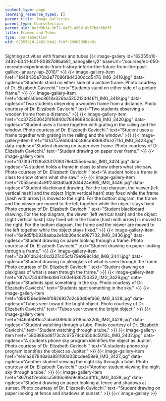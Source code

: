```yaml
---
content_type: page
learning_resource_types: []
parent_title: Image Galleries
parent_type: CourseSection
parent_uid: 0e3d9b14-9b72-6a55-496d-db37bda5b6f5
title: Frames and Tubes
type: CourseSection
uid: 82355b10-2482-b041-fc0f-80987d9bab81
---
```


Sighting activities with frames and tubes
{{< image-gallery id="82355b10-2482-b041-fc0f-80987d9bab81_nanogallery2" baseUrl="/courses/ec-050-recreate-experiments-from-history-inform-the-future-from-the-past-galileo-january-iap-2010/" >}}
{{< image-gallery-item href="1d48430e70b2e77096f8d4330dcd5476_IMG_3418.jpg" data-ngdesc="Students stand on either side of a picture frame. Photo courtesy of Dr. Elizabeth Cavicchi." text="Students stand on either side of a picture frame." >}}
{{< image-gallery-item href="ddeb1a0bec8618a326ba520212dd46f1_IMG_3419.jpg" data-ngdesc="Two students observing a wooden frame from a distance. Photo courtesy of Dr. Elizabeth Cavicchi." text="Two students observing a wooden frame from a distance." >}}
{{< image-gallery-item href="cc372303642f416940d78496694c6c66_IMG_3420.jpg" data-ngdesc="Student uses a frame together with grating in the railing and the window. Photo courtesy of Dr. Elizabeth Cavicchi." text="Student uses a frame together with grating in the railing and the window." >}}
{{< image-gallery-item href="131d757ebb04abc88cd83683fba2711d_IMG_3423.jpg" data-ngdesc="Student drawing on paper over frame. Photo courtesy of Dr. Elizabeth Cavicchi." text="Student drawing on paper over frame." >}}
{{< image-gallery-item href="073fd7f128b8331708078ef455ebea4c_IMG_3424.jpg" data-ngdesc="A student holds a frame in class to show others what she saw. Photo courtesy of Dr. Elizabeth Cavicchi." text="A student holds a frame in class to show others what she saw." >}}
{{< image-gallery-item href="7055cedc4c9ff2483d0adf2d4424e995_IMG_3446.jpg" data-ngdesc="Student blackboard drawing. For the top diagram, the viewer \[left vertical hash\] and the object \[right vertical hash\] stay fixed while the frame \[hash with arrow\] is moved to the right. For the bottom diagram, the frame and the viewer are moved to the left together while the object stays fixed. Photo courtesy of Dr. Elizabeth Cavicchi." text="Student blackboard drawing. For the top diagram, the viewer \[left vertical hash\] and the object \[right vertical hash\] stay fixed while the frame \[hash with arrow\] is moved to the right. For the bottom diagram, the frame and the viewer are moved to the left together while the object stays fixed." >}}
{{< image-gallery-item href="6a9d5fb0928aaba2e1db36e4ce987732_IMG_3436.jpg" data-ngdesc="Student drawing on paper looking through a frame. Photo courtesy of Dr. Elizabeth Cavicchi." text="Student drawing on paper looking through a frame." >}}
{{< image-gallery-item href="2a301db34c0cd327c05cfa79e998c1dd_IMG_3441.jpg" data-ngdesc="Student drawing on plexiglass of what is seen through the frame. Photo courtesy of Dr. Elizabeth Cavicchi." text="Student drawing on plexiglass of what is seen through the frame." >}}
{{< image-gallery-item href="df7ca753431febd9d7c63ef63675d332_IMG_3426.jpg" data-ngdesc="Students spot something in the sky. Photo courtesy of Dr. Elizabeth Cavicchi." text="Students spot something in the sky." >}}
{{< image-gallery-item href="d96156ed69e6f0826927d2c93d0efd66_IMG_3428.jpg" data-ngdesc="Tubes veer toward the bright object. Photo courtesy of Dr. Elizabeth Cavicchi." text="Tubes veer toward the bright object." >}}
{{< image-gallery-item href="646a0481cc2aba6389b3c5118aca32d5_IMG_3429.jpg" data-ngdesc="Student watching through a tube. Photo courtesy of Dr. Elizabeth Cavicchi." text="Student watching through a tube." >}}
{{< image-gallery-item href="580886bd6f73c2c67574cb65b4c5013c_IMG_3432.jpg" data-ngdesc="A students phone sky program identifies the object as Jupiter. Photo courtesy of Dr. Elizabeth Cavicchi." text="A students phone sky program identifies the object as Jupiter." >}}
{{< image-gallery-item href="e1e1a367848a6a881100d03bcdee58e9_IMG_3427.jpg" data-ngdesc="Another student viewing the night sky through a tube. Photo courtesy of Dr. Elizabeth Cavicchi." text="Another student viewing the night sky through a tube." >}}
{{< image-gallery-item href="867b4f2eb8dca5936c69d9c8b4d4fffb_IMG_3438.jpg" data-ngdesc="Student drawing on paper looking at fence and shadows at sunset. Photo courtesy of Dr. Elizabeth Cavicchi." text="Student drawing on paper looking at fence and shadows at sunset." >}}
{{</ image-gallery >}}
